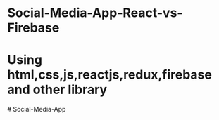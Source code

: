 # Social-Media-App-React-vs-Firebase

# Using html,css,js,reactjs,redux,firebase and other library
#   S o c i a l - M e d i a - A p p  
 